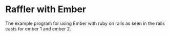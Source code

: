 Raffler with Ember
===========================
The example program for using Ember with ruby on rails as seen in the rails casts for ember 1 and ember 2.